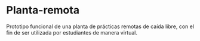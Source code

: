 # Planta-remota
Prototipo funcional de una planta de prácticas remotas de caída libre, con el fin de ser utilizada por estudiantes de manera virtual. 
